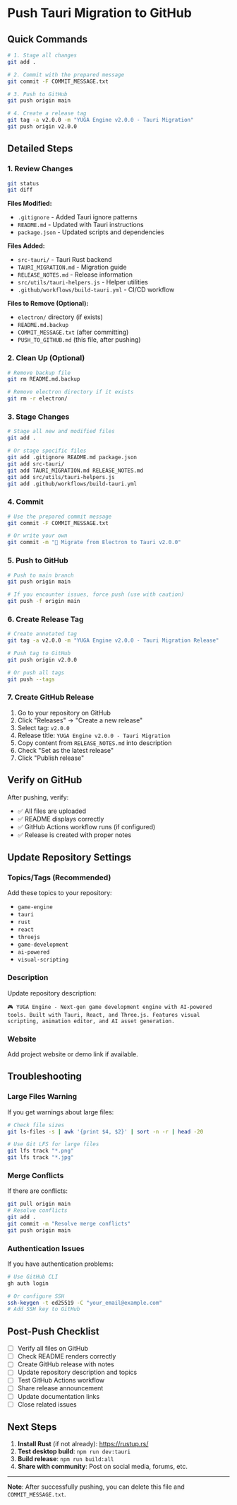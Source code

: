 # Push Tauri Migration to GitHub

## Quick Commands

```bash
# 1. Stage all changes
git add .

# 2. Commit with the prepared message
git commit -F COMMIT_MESSAGE.txt

# 3. Push to GitHub
git push origin main

# 4. Create a release tag
git tag -a v2.0.0 -m "YUGA Engine v2.0.0 - Tauri Migration"
git push origin v2.0.0
```

## Detailed Steps

### 1. Review Changes
```bash
git status
git diff
```

**Files Modified:**
- `.gitignore` - Added Tauri ignore patterns
- `README.md` - Updated with Tauri instructions
- `package.json` - Updated scripts and dependencies

**Files Added:**
- `src-tauri/` - Tauri Rust backend
- `TAURI_MIGRATION.md` - Migration guide
- `RELEASE_NOTES.md` - Release information
- `src/utils/tauri-helpers.js` - Helper utilities
- `.github/workflows/build-tauri.yml` - CI/CD workflow

**Files to Remove (Optional):**
- `electron/` directory (if exists)
- `README.md.backup`
- `COMMIT_MESSAGE.txt` (after committing)
- `PUSH_TO_GITHUB.md` (this file, after pushing)

### 2. Clean Up (Optional)
```bash
# Remove backup file
git rm README.md.backup

# Remove electron directory if it exists
git rm -r electron/
```

### 3. Stage Changes
```bash
# Stage all new and modified files
git add .

# Or stage specific files
git add .gitignore README.md package.json
git add src-tauri/
git add TAURI_MIGRATION.md RELEASE_NOTES.md
git add src/utils/tauri-helpers.js
git add .github/workflows/build-tauri.yml
```

### 4. Commit
```bash
# Use the prepared commit message
git commit -F COMMIT_MESSAGE.txt

# Or write your own
git commit -m "🚀 Migrate from Electron to Tauri v2.0.0"
```

### 5. Push to GitHub
```bash
# Push to main branch
git push origin main

# If you encounter issues, force push (use with caution)
git push -f origin main
```

### 6. Create Release Tag
```bash
# Create annotated tag
git tag -a v2.0.0 -m "YUGA Engine v2.0.0 - Tauri Migration Release"

# Push tag to GitHub
git push origin v2.0.0

# Or push all tags
git push --tags
```

### 7. Create GitHub Release

1. Go to your repository on GitHub
2. Click "Releases" → "Create a new release"
3. Select tag: `v2.0.0`
4. Release title: `YUGA Engine v2.0.0 - Tauri Migration`
5. Copy content from `RELEASE_NOTES.md` into description
6. Check "Set as the latest release"
7. Click "Publish release"

## Verify on GitHub

After pushing, verify:
- ✅ All files are uploaded
- ✅ README displays correctly
- ✅ GitHub Actions workflow runs (if configured)
- ✅ Release is created with proper notes

## Update Repository Settings

### Topics/Tags (Recommended)
Add these topics to your repository:
- `game-engine`
- `tauri`
- `rust`
- `react`
- `threejs`
- `game-development`
- `ai-powered`
- `visual-scripting`

### Description
Update repository description:
```
🎮 YUGA Engine - Next-gen game development engine with AI-powered tools. Built with Tauri, React, and Three.js. Features visual scripting, animation editor, and AI asset generation.
```

### Website
Add project website or demo link if available.

## Troubleshooting

### Large Files Warning
If you get warnings about large files:
```bash
# Check file sizes
git ls-files -s | awk '{print $4, $2}' | sort -n -r | head -20

# Use Git LFS for large files
git lfs track "*.png"
git lfs track "*.jpg"
```

### Merge Conflicts
If there are conflicts:
```bash
git pull origin main
# Resolve conflicts
git add .
git commit -m "Resolve merge conflicts"
git push origin main
```

### Authentication Issues
If you have authentication problems:
```bash
# Use GitHub CLI
gh auth login

# Or configure SSH
ssh-keygen -t ed25519 -C "your_email@example.com"
# Add SSH key to GitHub
```

## Post-Push Checklist

- [ ] Verify all files on GitHub
- [ ] Check README renders correctly
- [ ] Create GitHub release with notes
- [ ] Update repository description and topics
- [ ] Test GitHub Actions workflow
- [ ] Share release announcement
- [ ] Update documentation links
- [ ] Close related issues

## Next Steps

1. **Install Rust** (if not already): https://rustup.rs/
2. **Test desktop build**: `npm run dev:tauri`
3. **Build release**: `npm run build:all`
4. **Share with community**: Post on social media, forums, etc.

---

**Note**: After successfully pushing, you can delete this file and `COMMIT_MESSAGE.txt`.
